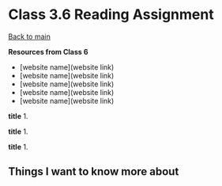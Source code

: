 # Class 3.6 Reading Assignment

[Back to main](https://michaeldulin.github.io/reading-notes)

**Resources from Class 6**
- [website name](website link)
- [website name](website link)
- [website name](website link)
- [website name](website link)
- [website name](website link)

**title**
1. 
  
**title**
1. 
  
**title**
1.

## Things I want to know more about